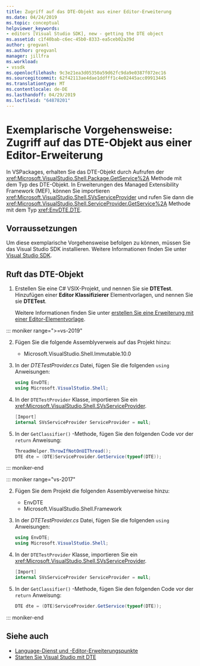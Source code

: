 ```yaml
---
title: Zugriff auf das DTE-Objekt aus einer Editor-Erweiterung
ms.date: 04/24/2019
ms.topic: conceptual
helpviewer_keywords:
- editors [Visual Studio SDK], new - getting the DTE object
ms.assetid: c1f40bab-c6ec-45b0-8333-ea5ceb02a39d
author: gregvanl
ms.author: gregvanl
manager: jillfra
ms.workload:
- vssdk
ms.openlocfilehash: 9c3e21ea3d05350a59d62fc9da9e0387f072ec16
ms.sourcegitcommit: 62f42113ae4dae1ddfff1c4e02445acc09913445
ms.translationtype: MT
ms.contentlocale: de-DE
ms.lasthandoff: 04/29/2019
ms.locfileid: "64878201"
---
```

# <a name="walkthrough-access-the-dte-object-from-an-editor-extension"></a>Exemplarische Vorgehensweise: Zugriff auf das DTE-Objekt aus einer Editor-Erweiterung

In VSPackages, erhalten Sie das DTE-Objekt durch Aufrufen der <xref:Microsoft.VisualStudio.Shell.Package.GetService%2A> Methode mit dem Typ des DTE-Objekt. In Erweiterungen des Managed Extensibility Framework (MEF), können Sie importieren <xref:Microsoft.VisualStudio.Shell.SVsServiceProvider> und rufen Sie dann die <xref:Microsoft.VisualStudio.Shell.ServiceProvider.GetService%2A> Methode mit dem Typ <xref:EnvDTE.DTE>.

## <a name="prerequisites"></a>Vorraussetzungen

Um diese exemplarische Vorgehensweise befolgen zu können, müssen Sie das Visual Studio SDK installieren. Weitere Informationen finden Sie unter [Visual Studio SDK](../extensibility/visual-studio-sdk.md).

## <a name="get-the-dte-object"></a>Ruft das DTE-Objekt

1. Erstellen Sie eine C# VSIX-Projekt, und nennen Sie sie **DTETest**. Hinzufügen einer **Editor Klassifizierer** Elementvorlagen, und nennen Sie sie **DTETest**.

   Weitere Informationen finden Sie unter [erstellen Sie eine Erweiterung mit einer Editor-Elementvorlage](../extensibility/creating-an-extension-with-an-editor-item-template.md).

::: moniker range=">=vs-2019"

2. Fügen Sie die folgende Assemblyverweis auf das Projekt hinzu:

    - Microsoft.VisualStudio.Shell.Immutable.10.0

3. In der *DTETestProvider.cs* Datei, fügen Sie die folgenden `using` Anweisungen:

    ```csharp
    using EnvDTE;
    using Microsoft.VisualStudio.Shell;
    ```

4. In der `DTETestProvider` Klasse, importieren Sie ein <xref:Microsoft.VisualStudio.Shell.SVsServiceProvider>.

    ```csharp
    [Import]
    internal SVsServiceProvider ServiceProvider = null;
    ```

5. In der `GetClassifier()` -Methode, fügen Sie den folgenden Code vor der `return` Anweisung:

    ```csharp
   ThreadHelper.ThrowIfNotOnUIThread();
   DTE dte = (DTE)ServiceProvider.GetService(typeof(DTE));
   ```

::: moniker-end

::: moniker range="vs-2017"

2. Fügen Sie dem Projekt die folgenden Assemblyverweise hinzu:

   - EnvDTE
   - Microsoft.VisualStudio.Shell.Framework

3. In der *DTETestProvider.cs* Datei, fügen Sie die folgenden `using` Anweisungen:

    ```csharp
    using EnvDTE;
    using Microsoft.VisualStudio.Shell;
    ```

4. In der `DTETestProvider` Klasse, importieren Sie ein <xref:Microsoft.VisualStudio.Shell.SVsServiceProvider>.

    ```csharp
    [Import]
    internal SVsServiceProvider ServiceProvider = null;
    ```

5. In der `GetClassifier()` -Methode, fügen Sie den folgenden Code vor der `return` Anweisung:

    ```csharp
   DTE dte = (DTE)ServiceProvider.GetService(typeof(DTE));
   ```

::: moniker-end

## <a name="see-also"></a>Siehe auch

- [Language-Dienst und -Editor-Erweiterungspunkte](../extensibility/language-service-and-editor-extension-points.md)
- [Starten Sie Visual Studio mit DTE](launch-visual-studio-dte.md)